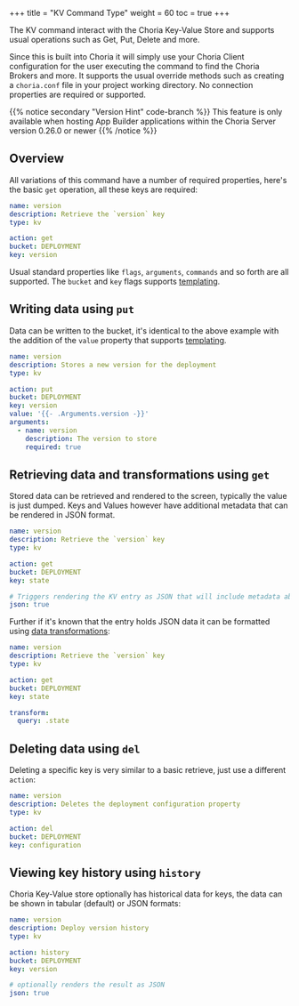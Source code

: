 +++
title = "KV Command Type"
weight = 60
toc = true
+++

The KV command interact with the Choria Key-Value Store and supports usual operations such as Get, Put, Delete and more.

Since this is built into Choria it will simply use your Choria Client configuration for the user executing the command
to find the Choria Brokers and more. It supports the usual override methods such as creating a `choria.conf` file in
your project working directory. No connection properties are required or supported.

{{% notice secondary "Version Hint" code-branch %}}
This feature is only available when hosting App Builder applications within the Choria Server version 0.26.0 or newer
{{% /notice %}}

## Overview

All variations of this command have a number of required properties, here's the basic `get` operation, all these keys are required:

```yaml
name: version
description: Retrieve the `version` key
type: kv

action: get
bucket: DEPLOYMENT
key: version
```

Usual standard properties like `flags`, `arguments`, `commands` and so forth are all supported. The `bucket` and `key` flags supports [templating](../templating/).

## Writing data using `put`

Data can be written to the bucket, it's identical to the above example with the addition of the `value` property that supports [templating](../templating/).

```yaml
name: version
description: Stores a new version for the deployment
type: kv

action: put
bucket: DEPLOYMENT
key: version
value: '{{- .Arguments.version -}}'
arguments:
  - name: version
    description: The version to store
    required: true
```

## Retrieving data and transformations using `get`

Stored data can be retrieved and rendered to the screen, typically the value is just dumped. Keys and Values however have
additional metadata that can be rendered in JSON format.

```yaml
name: version
description: Retrieve the `version` key
type: kv

action: get
bucket: DEPLOYMENT
key: state

# Triggers rendering the KV entry as JSON that will include metadata ab out the value.
json: true
```
Further if it's known that the entry holds JSON data it can be formatted using [data transformations](../transformations):

```yaml
name: version
description: Retrieve the `version` key
type: kv

action: get
bucket: DEPLOYMENT
key: state

transform:
  query: .state
```

## Deleting data using `del`

Deleting a specific key is very similar to a basic retrieve, just use a different `action`:

```yaml
name: version
description: Deletes the deployment configuration property
type: kv

action: del
bucket: DEPLOYMENT
key: configuration
```

## Viewing key history using `history`

Choria Key-Value store optionally has historical data for keys, the data can be shown in tabular (default) or JSON formats:

```yaml
name: version
description: Deploy version history
type: kv

action: history
bucket: DEPLOYMENT
key: version

# optionally renders the result as JSON
json: true
```
